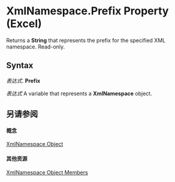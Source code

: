 
# XmlNamespace.Prefix Property (Excel)

 Returns a **String** that represents the prefix for the specified XML namespace. Read-only.


## Syntax

 _表达式_. **Prefix**

 _表达式_ A variable that represents a **XmlNamespace** object.


## 另请参阅


#### 概念


[XmlNamespace Object](4c39c739-b848-5fec-c354-9fa56daf1d5d.md)
#### 其他资源


[XmlNamespace Object Members](http://msdn.microsoft.com/library/ffd8692c-b3ac-1842-166e-fa61da41d5e0%28Office.15%29.aspx)